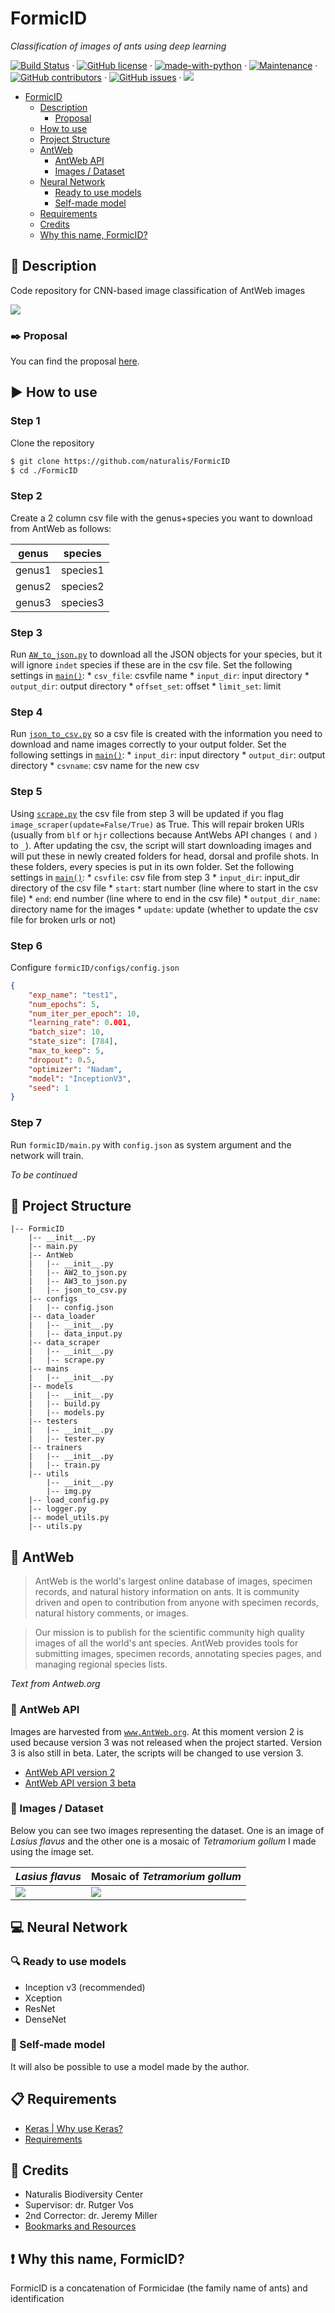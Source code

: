 # FormicID
_Classification of images of ants using deep learning_

[![Build Status](https://travis-ci.com/naturalis/FormicID.svg?token=1cLc3spsoyrFkzth95Ho&branch=master)](https://travis-ci.com/naturalis/FormicID) · [![GitHub license](https://img.shields.io/badge/license-MIT-blue.svg)](https://github.com/naturalis/FormicID/blob/master/LICENSE) · [![made-with-python](https://img.shields.io/badge/Made%20with-Python-1f425f.svg)](https://www.python.org/) · [![Maintenance](https://img.shields.io/badge/Maintained%3F-yes-green.svg)](<https://GitHub.com/naturalis/FormicID/graphs/commit-activity>) · [![GitHub contributors](https://img.shields.io/github/contributors/naturalis/FormicID.svg)](https://GitHub.com/naturalis/FormicID/graphs/contributors/) · [![GitHub issues](https://img.shields.io/github/issues/naturalis/FormicID.svg)](https://GitHub.com/naturalis/FormicID/issues/) · [![](https://img.shields.io/github/issues-closed-raw/naturalis/FormicID.svg)](https://github.com/naturalis/FormicID/issues?q=is%3Aissue+is%3Aclosed)

<!-- TOC depthFrom:1 depthTo:6 withLinks:1 updateOnSave:1 orderedList:0 -->

- [FormicID](#formicid)
	- [Description](#pencil-description)
		- [Proposal](#blacknib-proposal)
	- [How to use](#arrowforward-how-to-use)
	- [Project Structure](#bookmark-project-structure)
	- [AntWeb](#ant-antweb)
		- [AntWeb API](#satellite-antweb-api)
		- [Images / Dataset](#openfilefolder-images-dataset)
	- [Neural Network](#computer-neural-network)
		- [Ready to use models](#mag-ready-to-use-models)
		- [Self-made model](#triangularruler-self-made-model)
	- [Requirements](#clipboard-requirements)
	- [Credits](#scroll-credits)
	- [Why this name, FormicID?](#exclamation-why-this-name-formicid)

<!-- /TOC -->

## :pencil: Description
Code repository for CNN-based image classification of AntWeb images

![](https://github.com/naturalis/FormicID/blob/master/img/25images.gif?raw=true)

### :black_nib: Proposal
You can find the proposal [here](https://github.com/naturalis/FormicID-proposal).

## :arrow_forward: How to use

### Step 1
Clone the repository
```sh
$ git clone https://github.com/naturalis/FormicID
$ cd ./FormicID
```
### Step 2
Create a 2 column csv file with the genus+species you want to download from AntWeb as follows:


| genus  | species  |
|--------|----------|
| genus1 | species1 |
| genus2 | species2 |
| genus3 | species3 |

### Step 3
Run [`AW_to_json.py`](formicID/AntWeb/AW2_to_json.py) to download all the JSON objects for your species, but it will ignore `indet` species if these are in the csv file. Set the following settings in [`main()`](https://github.com/naturalis/FormicID/blob/bfda5a4f03bf5b6b9e663c5f5a57b1554cedd8f1/formicID/AntWeb/AW2_to_json.py#L159):
    * `csv_file`: csvfile name
    * `input_dir`: input directory
    * `output_dir`: output directory
    * `offset_set`: offset
    * `limit_set`: limit
<!-- _(If you want all species, skip step 1 and run [`AW_to_json.py`](formicID/AntWeb/AW_to_json.py) without specifying a `genus` and `species`)_  -->
### Step 4
Run [`json_to_csv.py`](formicID/AntWeb/json_to_csv.py) so a csv file is created with the information you need to download and name images correctly to your output folder. Set the following settings in [`main()`](https://github.com/naturalis/FormicID/blob/bfda5a4f03bf5b6b9e663c5f5a57b1554cedd8f1/formicID/AntWeb/json_to_csv.py#L115):
    * `input_dir`: input directory
    * `output_dir`: output directory
    * `csvname`: csv name for the new csv

### Step 5
Using [`scrape.py`](formicID/data_scraper/scrape.py) the csv file from step 3 will be updated if you flag `image_scraper(update=False/True)` as True. This will repair broken URls (usually from `blf` or `hjr` collections because AntWebs API changes `(` and `)` to `_`). After updating the csv, the script will start downloading images and will put these in newly created folders for head, dorsal and profile shots. In these folders, every species is put in its own folder. Set the following settings in [`main()`](https://github.com/naturalis/FormicID/blob/bfda5a4f03bf5b6b9e663c5f5a57b1554cedd8f1/formicID/data_scraper/scrape.py#L207):
    * `csvfile`: csv file from step 3
    * `input_dir`: input_dir directory of the csv file
    * `start`: start number (line where to start in the csv file)
    * `end`: end number (line where to end in the csv file)
    * `output_dir_name`: directory name for the images
    * `update`: update (whether to update the csv file for broken urls or not)


### Step 6
Configure `formicID/configs/config.json`
```json
{
    "exp_name": "test1",
    "num_epochs": 5,
    "num_iter_per_epoch": 10,
    "learning_rate": 0.001,
    "batch_size": 10,
    "state_size": [784],
    "max_to_keep": 5,
    "dropout": 0.5,
    "optimizer": "Nadam",
    "model": "InceptionV3",
    "seed": 1
}
```

### Step 7
Run `formicID/main.py` with `config.json` as system argument and the network will train.

_To be continued_

## :bookmark: Project Structure
```
|-- FormicID
    |-- __init__.py
    |-- main.py
    |-- AntWeb
    |   |-- __init__.py
    |   |-- AW2_to_json.py
    |   |-- AW3_to_json.py    
    |   |-- json_to_csv.py
    |-- configs
    |   |-- config.json
    |-- data_loader
    |   |-- __init__.py
    |   |-- data_input.py
    |-- data_scraper
    |   |-- __init__.py
    |   |-- scrape.py
    |-- mains
    |   |-- __init__.py
    |-- models
    |   |-- __init__.py
    |   |-- build.py
    |   |-- models.py
    |-- testers
    |   |-- __init__.py
    |   |-- tester.py
    |-- trainers
    |   |-- __init__.py
    |   |-- train.py
    |-- utils
        |-- __init__.py
        |-- img.py
	|-- load_config.py
	|-- logger.py
	|-- model_utils.py
	|-- utils.py
```

## :ant: AntWeb
> AntWeb is the world's largest online database of images, specimen records, and natural history information on ants. It is community driven and open to contribution from anyone with specimen records, natural history comments, or images.


> Our mission is to publish for the scientific community high quality images of all the world's ant species. AntWeb provides tools for submitting images, specimen records, annotating species pages, and managing regional species lists.

_Text from Antweb.org_

### :satellite: AntWeb API
Images are harvested from [`www.AntWeb.org`](www.antweb.org). At this moment version 2 is used because version 3 was not released when the project started. Version 3 is also still in beta. Later, the scripts will be changed to use version 3.

- [AntWeb API version 2](https://www.antweb.org/api/v2/)
- [AntWeb API version 3 beta](https://www.antweb.org/documentation/api/apiV3.jsp)

### :open_file_folder: Images / Dataset
Below you can see two images representing the dataset. One is an image of _Lasius flavus_ and the other one is a mosaic of _Tetramorium gollum_ I made using the image set.


| _Lasius flavus_                      | Mosaic of _Tetramorium gollum_   |
|--------------------------------------|----------------------------------|
|![](https://github.com/naturalis/FormicID/blob/master/img/lasiusflavus.jpg?raw=true) | ![](https://github.com/naturalis/FormicID/blob/master/img/mosaic.jpg?raw=true)|

## :computer: Neural Network
### :mag: Ready to use models
- Inception v3 (recommended)
- Xception
- ResNet
- DenseNet

### :triangular_ruler: Self-made model
It will also be possible to use a model made by the author.

## :clipboard: Requirements
* [Keras | Why use Keras?](https://keras.io/why-use-keras/)
* [Requirements](requirements.txt)

## :scroll: Credits
- Naturalis Biodiversity Center
- Supervisor: dr. Rutger Vos
- 2nd Corrector: dr. Jeremy Miller
- [Bookmarks and Resources](docs/Bookmarks-and-resources.md)

## :exclamation: Why this name, FormicID?
FormicID is a concatenation of Formicidae (the family name of ants) and identification
